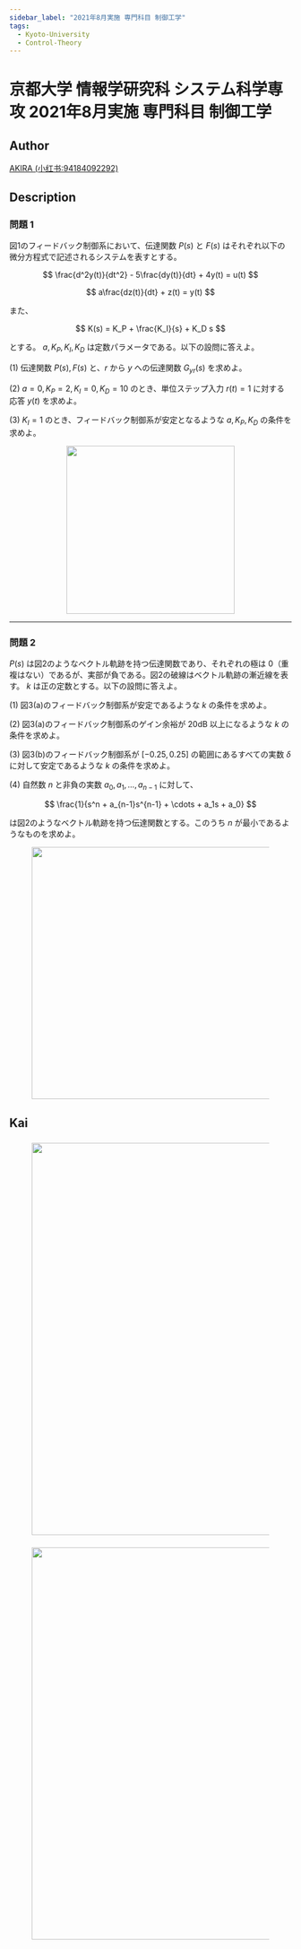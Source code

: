 ```yaml
---
sidebar_label: "2021年8月実施 専門科目 制御工学"
tags:
  - Kyoto-University
  - Control-Theory
---
```

# 京都大学 情報学研究科 システム科学専攻 2021年8月実施 専門科目 制御工学

## **Author**
[AKIRA (小红书:94184092292)](https://www.xiaohongshu.com/explore/6882d45e000000002001afc7?xsec_token=ABv7C785zMbXjgoCBH6HH8Ond0K0iL_I33XXSF6B6rn-A=)

## **Description**
### 問題 1
図1のフィードバック制御系において、伝達関数 $P(s)$ と $F(s)$ はそれぞれ以下の微分方程式で記述されるシステムを表すとする。

$$
\frac{d^2y(t)}{dt^2} - 5\frac{dy(t)}{dt} + 4y(t) = u(t)
$$

$$
a\frac{dz(t)}{dt} + z(t) = y(t)
$$

また、

$$
K(s) = K_P + \frac{K_I}{s} + K_D s
$$

とする。
$a, K_P, K_I, K_D$ は定数パラメータである。以下の設問に答えよ。

(1) 伝達関数 $P(s), F(s)$ と、$r$ から $y$ への伝達関数 $G_{yr}(s)$ を求めよ。

(2) $a = 0, K_P = 2, K_I = 0, K_D = 10$ のとき、単位ステップ入力 $r(t) = 1$ に対する応答 $y(t)$ を求めよ。

(3) $K_I = 1$ のとき、フィードバック制御系が安定となるような $a, K_P, K_D$ の条件を求めよ。

<figure style="text-align:center;">
  <img src="https://raw.githubusercontent.com/Myyura/the_kai_project_assets/main/kakomonn/kyoto_university/informatics/sys_202108_control_theory_p1.png" width="300" alt=""/>
</figure>

---

### 問題 2

$P(s)$ は図2のようなベクトル軌跡を持つ伝達関数であり、それぞれの極は $0$（重複はない）であるが、実部が負である。図2の破線はベクトル軌跡の漸近線を表す。
$k$ は正の定数とする。以下の設問に答えよ。

(1) 図3(a)のフィードバック制御系が安定であるような $k$ の条件を求めよ。

(2) 図3(a)のフィードバック制御系のゲイン余裕が 20dB 以上になるような $k$ の条件を求めよ。

(3) 図3(b)のフィードバック制御系が $[-0.25, 0.25]$ の範囲にあるすべての実数 $\delta$ に対して安定であるような $k$ の条件を求めよ。

(4) 自然数 $n$ と非負の実数 $a_0, a_1, \ldots, a_{n-1}$ に対して、

$$
\frac{1}{s^n + a_{n-1}s^{n-1} + \cdots + a_1s + a_0}
$$

は図2のようなベクトル軌跡を持つ伝達関数とする。このうち $n$ が最小であるようなものを求めよ。

<figure style="text-align:center;">
  <img src="https://raw.githubusercontent.com/Myyura/the_kai_project_assets/main/kakomonn/kyoto_university/informatics/sys_202108_control_theory_p2.png" width="450" alt=""/>
</figure>

## **Kai**
###

<figure style="text-align:center;">
  <img src="https://raw.githubusercontent.com/Myyura/the_kai_project_assets/main/kakomonn/kyoto_university/informatics/sys_202108_control_theory_p1_s.jpg" width="700" alt=""/>
</figure>

###

<figure style="text-align:center;">
  <img src="https://raw.githubusercontent.com/Myyura/the_kai_project_assets/main/kakomonn/kyoto_university/informatics/sys_202108_control_theory_p2_s.jpg" width="700" alt=""/>
</figure>